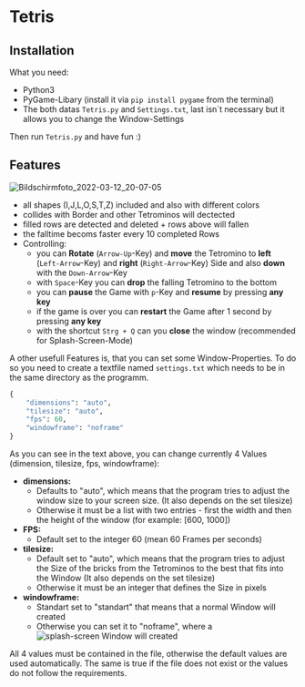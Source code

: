 # Tetris

## Installation

What you need:  

- Python3  
- PyGame-Libary (install it via `pip install pygame` from the terminal)  
- The both datas `Tetris.py` and `Settings.txt`, last isn´t necessary but it allows you to change the Window-Settings

Then run `Tetris.py` and have fun :)

## Features

![Bildschirmfoto_2022-03-12_20-07-05](https://user-images.githubusercontent.com/98593245/158031498-ca1a6a07-a166-47f1-8f3f-c2f9c8e9b5e2.png)

- all shapes (I,J,L,O,S,T,Z) included and also with different colors
- collides with Border and other Tetrominos will dectected
- filled rows are detected and deleted + rows above will fallen
- the falltime becoms faster every 10 completed Rows
- Controlling:
    * you can **Rotate** (`Arrow-Up`-Key) and **move** the Tetromino to **left** (`Left-Arrow`-Key) and **right** (`Right-Arrow`-Key) Side and also **down** with the `Down-Arrow`-Key
    * with `Space`-Key you can **drop** the falling Tetromino to the bottom
    * you can **pause** the Game with `p`-Key and **resume** by pressing **any key**
    * if the game is over you can **restart** the Game after 1 second by pressing **any key**
    * with the shortcut `Strg + Q` can you **close** the window (recommended for Splash-Screen-Mode)

A other usefull Features is, that you can set some Window-Properties. To do so you need to create a textfile named `settings.txt` which needs to be in the same directory as the programm.

```python
{
    "dimensions": "auto",
    "tilesize": "auto",
    "fps": 60,
    "windowframe": "noframe"
}
```

As you can see in the text above, you can change currently 4 Values (dimension, tilesize, fps, windowframe):  

- **dimensions:**
    * Defaults to "auto", which means that the program tries to adjust the window size to your screen size. (It also depends on the set tilesize)
    * Otherwise it must be a list with two entries - first the width and then the height of the window (for example: [600, 1000])
- **FPS:**
    * Default set to the integer 60 (mean 60 Frames per seconds)
- **tilesize:**
    * Default set to "auto", which means that the program tries to adjust the Size of the bricks from the Tetrominos to the best that fits into the Window (It also depends on the set tilesize)
    * Otherwise it must be an integer that defines the Size in pixels
- **windowframe:**
    * Standart set to "standart" that means that a normal Window will created
    * Otherwise you can set it to "noframe", where a ![splash-screen Window](https://en.wikipedia.org/wiki/Splash_screen) will created

All 4 values must be contained in the file, otherwise the default values are used automatically. The same is true if the file does not exist or the values do not follow the requirements.
